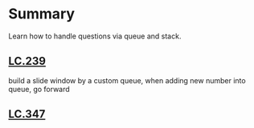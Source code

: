 # Summary
Learn how to handle questions via queue and stack.

## [LC.239](https://leetcode.com/problems/sliding-window-maximum/)
build a slide window by a custom queue, when adding new number into queue, go forward


## [LC.347](https://leetcode.com/problems/remove-all-adjacent-duplicates-in-string/description/)


